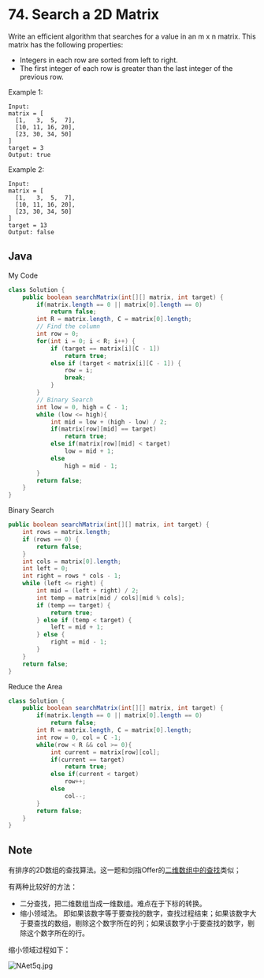 # 74. Search a 2D Matrix

Write an efficient algorithm that searches for a value in an m x n matrix. This matrix has the following properties:

- Integers in each row are sorted from left to right.
- The first integer of each row is greater than the last integer of the previous row.

Example 1:

```
Input:
matrix = [
  [1,   3,  5,  7],
  [10, 11, 16, 20],
  [23, 30, 34, 50]
]
target = 3
Output: true
```

Example 2:

```
Input:
matrix = [
  [1,   3,  5,  7],
  [10, 11, 16, 20],
  [23, 30, 34, 50]
]
target = 13
Output: false
```


## Java

My Code
``` java
class Solution {
    public boolean searchMatrix(int[][] matrix, int target) {
        if(matrix.length == 0 || matrix[0].length == 0)
            return false;
        int R = matrix.length, C = matrix[0].length;
        // Find the column
        int row = 0;
        for(int i = 0; i < R; i++) {
            if (target == matrix[i][C - 1])
                return true;
            else if (target < matrix[i][C - 1]) {
                row = i;
                break;
            }
        }
        // Binary Search
        int low = 0, high = C - 1;
        while (low <= high){
            int mid = low + (high - low) / 2;
            if(matrix[row][mid] == target)
                return true;
            else if(matrix[row][mid] < target)
                low = mid + 1;
            else 
                high = mid - 1;
        }
        return false;
    }
}
```

Binary Search

```java
public boolean searchMatrix(int[][] matrix, int target) {
    int rows = matrix.length;
    if (rows == 0) {
        return false;
    }
    int cols = matrix[0].length;
    int left = 0;
    int right = rows * cols - 1;
    while (left <= right) {
        int mid = (left + right) / 2;
        int temp = matrix[mid / cols][mid % cols];
        if (temp == target) {
            return true;
        } else if (temp < target) {
            left = mid + 1;
        } else {
            right = mid - 1;
        }
    }
    return false;
}

```

Reduce the Area
```java
class Solution {
    public boolean searchMatrix(int[][] matrix, int target) {
        if(matrix.length == 0 || matrix[0].length == 0)
            return false;
        int R = matrix.length, C = matrix[0].length;
        int row = 0, col = C -1;
        while(row < R && col >= 0){
            int current = matrix[row][col];
            if(current == target)
                return true;
            else if(current < target)
                row++;
            else
                col--;
        }
        return false;
    }
}
```
## Note

有排序的2D数组的查找算法。这一题和剑指Offer的[二维数组中的查找](https://www.nowcoder.com/practice/abc3fe2ce8e146608e868a70efebf62e)类似；

有两种比较好的方法：

- 二分查找，把二维数组当成一维数组。难点在于下标的转换。
- 缩小领域法。 即如果该数字等于要查找的数字，查找过程结束；如果该数字大于要查找的数组，剔除这个数字所在的列；如果该数字小于要查找的数字，剔除这个数字所在的行。

缩小领域过程如下：

![NAet5q.jpg](https://s1.ax1x.com/2020/06/17/NAet5q.jpg)

